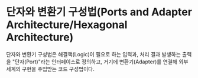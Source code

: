 # 단자와 변환기 구성법(Ports and Adapter Architecture/Hexagonal Architecture)

단자와 변환기 구성법은 해결책(Logic)이 필요로 하는 입력과, 처리 결과 발생하는 출력을 "단자(Port)"라는 인터페이스로 정의하고,
거기에 변환기(Adapter)를 연결해 외부 세계의 구현을 주입받는 코드 구성법이다.
